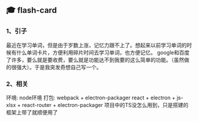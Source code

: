 ## :mortar_board: flash-card

### 1、引子

最近在学习单词，但是由于岁数上涨，记忆力跟不上了。想起来以前学习单词的时候有什么单词卡片，方便利用碎片时间去学习单词，也方便记忆。
google和百度了许多，要么就是要收费，要么就是功能达不到我要的这么简单的功能。（虽然做的很强大）。于是我突发奇想自己写一个。

### 2、相关
环境: node环境
打包: webpack + electron-packager
react + electron + js-xlsx + react-router + electron-packager
项目中的TS没怎么用到，只是搭建的框架上带了就顺便用了

